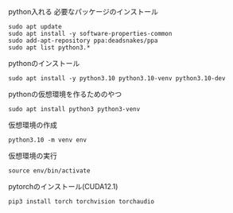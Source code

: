 python入れる
必要なパッケージのインストール
```
sudo apt update
sudo apt install -y software-properties-common
sudo add-apt-repository ppa:deadsnakes/ppa
sudo apt list python3.*
```
pythonのインストール
```
sudo apt install -y python3.10 python3.10-venv python3.10-dev
```
pythonの仮想環境を作るためのやつ
```
sudo apt install python3 python3-venv
```
仮想環境の作成
```
python3.10 -m venv env
```
仮想環境の実行
```
source env/bin/activate
```
pytorchのインストール(CUDA12.1)
```
pip3 install torch torchvision torchaudio
```
